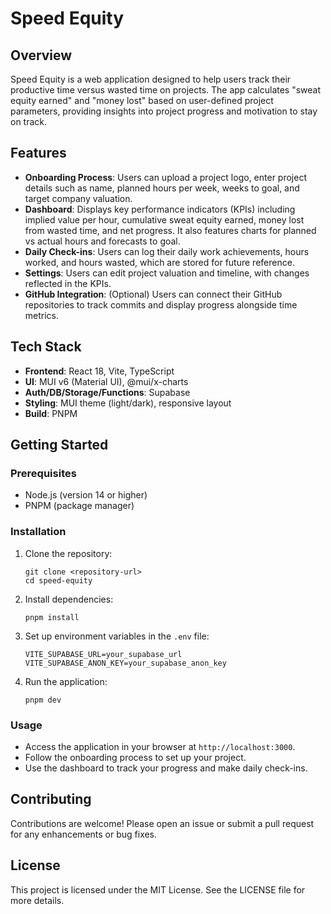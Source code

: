 # Speed Equity

## Overview

Speed Equity is a web application designed to help users track their productive time versus wasted time on projects. The app calculates "sweat equity earned" and "money lost" based on user-defined project parameters, providing insights into project progress and motivation to stay on track.

## Features

- **Onboarding Process**: Users can upload a project logo, enter project details such as name, planned hours per week, weeks to goal, and target company valuation.
- **Dashboard**: Displays key performance indicators (KPIs) including implied value per hour, cumulative sweat equity earned, money lost from wasted time, and net progress. It also features charts for planned vs actual hours and forecasts to goal.
- **Daily Check-ins**: Users can log their daily work achievements, hours worked, and hours wasted, which are stored for future reference.
- **Settings**: Users can edit project valuation and timeline, with changes reflected in the KPIs.
- **GitHub Integration**: (Optional) Users can connect their GitHub repositories to track commits and display progress alongside time metrics.

## Tech Stack

- **Frontend**: React 18, Vite, TypeScript
- **UI**: MUI v6 (Material UI), @mui/x-charts
- **Auth/DB/Storage/Functions**: Supabase
- **Styling**: MUI theme (light/dark), responsive layout
- **Build**: PNPM

## Getting Started

### Prerequisites

- Node.js (version 14 or higher)
- PNPM (package manager)

### Installation

1. Clone the repository:
   ```
   git clone <repository-url>
   cd speed-equity
   ```

2. Install dependencies:
   ```
   pnpm install
   ```

3. Set up environment variables in the `.env` file:
   ```
   VITE_SUPABASE_URL=your_supabase_url
   VITE_SUPABASE_ANON_KEY=your_supabase_anon_key
   ```

4. Run the application:
   ```
   pnpm dev
   ```

### Usage

- Access the application in your browser at `http://localhost:3000`.
- Follow the onboarding process to set up your project.
- Use the dashboard to track your progress and make daily check-ins.

## Contributing

Contributions are welcome! Please open an issue or submit a pull request for any enhancements or bug fixes.

## License

This project is licensed under the MIT License. See the LICENSE file for more details.